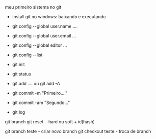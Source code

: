 meu primeiro sistema no git



- install git no windows: baixando e executando
- git config --global user.name ....
- git config --global user.email ...
- git config --global editor ...
- git config --list

- git init
- git status
- git add .... ou git add -A
- git commit -m "Primeiro...."
- git commit -am "Segundo..."
- git log


git branch
git reset --hard ou soft + id(hash) 

git branch teste - criar novo branch
git checkout teste - troca de branch
